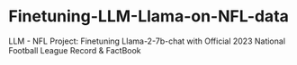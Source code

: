 # Finetuning-LLM-Llama-on-NFL-data
LLM - NFL Project: Finetuning Llama-2-7b-chat with Official 2023 National Football League Record &amp; FactBook

